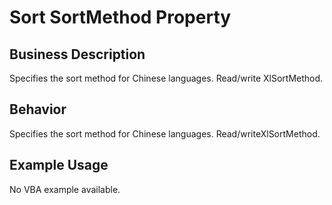 # Sort SortMethod Property

## Business Description
Specifies the sort method for Chinese languages. Read/write XlSortMethod.

## Behavior
Specifies the sort method for Chinese languages. Read/writeXlSortMethod.

## Example Usage
No VBA example available.